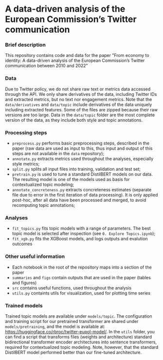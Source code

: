 # A data-driven analysis of the European Commission’s Twitter communication


### Brief description
This repository contains code and data for the paper "From economy to identity: A data-driven analysis of the European Commission’s Twitter communication between 2010 and 2022"

### Data
Due to Twitter policy, we do not share raw text or metrics data accessed through the API. We only share derivatives of the data, including Twitter IDs and extracted metrics, but no text nor engagement metrics. Note that the `data/derivatives` and `data/topic` include derivatives of the data uniquely including extracted features. Some of the files are zipped because their raw versions are too large. Data in the `data/topic` folder are the most complete version of the data, as they include both style and topic annotations.

### Processing steps
- `preprocess.py` performs basic preprocessing steps, described in the paper (raw data are used as input to this, thus input and output of this steps are not available in the `data` repository);
- `annotate.py` extracts metrics used throughout the analyses, especially style metrics;
- `split.py` splits all input files into training, validation and test set;
- `pretrain.py` is used to tune a standard DistilBERT models on our data. The resulting model is one of the models used as basis for contextualized topic modeling;
- `annotate_concreteness.py` extracts concreteness estimates (separate file due to error in the first iteration of data processing). It is only applied post-hoc, after all data have been processed and merged, to avoid recomputing topic annotations;

### Analyses
- `fit_topics.py` fits topic models with a range of parameters. The best topic model is selected after inspection (see `0. Explore Topics.ipynb`);
- `fit_xgb.py` fits the XGBoost models, and logs outputs and evalution outcomes

### Other useful information
- Each notebook in the root of the repository maps into a section of the paper
- `summaries` and `figs` contain outputs that are used in the paper (tables and figures)
- `src` contains useful functions, used throughout the analysis
- `utils.py` containts utils for visualization, used for plotting time series

### Trained models
Trained topic models are available under `models/topic`. The configuration and training script for our pretrained transformer are shared under `models/pretraining`, and the model is available at: https://huggingface.co/rbroc/twitter-eupol-model/. In the `utils` folder, you can find a script that transforms files (weights and architecture) standard bidirectional transformer encoder architectures into sentence transformers, required for contextualized topic modeling. Note, however, that the standard DistilBERT model performed better than our fine-tuned architecture.
